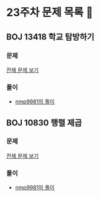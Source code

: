 # 23주차 문제 목록 📝

## BOJ 13418 학교 탐방하기
### 문제
[전체 문제 보기](https://www.acmicpc.net/problem/13418)
### 풀이
- [nmp9981의 풀이](https://blog.naver.com/tybnasgo/222694399983)

## BOJ 10830 행렬 제곱
### 문제
[전체 문제 보기](https://www.acmicpc.net/problem/10830)
### 풀이
- [nmp9981의 풀이](https://blog.naver.com/tybnasgo/222697663144)
